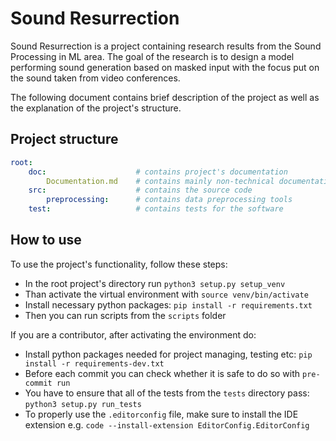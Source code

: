 # Sound Resurrection

Sound Resurrection is a project containing research results from the Sound Processing in ML area. The goal of the research is to design a model performing sound generation based on masked input with the focus put on the sound taken from video conferences.

The following document contains brief description of the project as well as the explanation of the project's structure.

## Project structure

```yaml
root:
    doc:                    # contains project's documentation
        Documentation.md    # contains mainly non-technical documentation of the projecte
    src:                    # contains the source code
        preprocessing:      # contains data preprocessing tools
    test:                   # contains tests for the software
```

## How to use

To use the project's functionality, follow these steps:

- In the root project's directory run `python3 setup.py setup_venv`
- Than activate the virtual environment with `source venv/bin/activate`
- Install necessary python packages: `pip install -r requirements.txt`
- Then you can run scripts from the `scripts` folder

If you are a contributor, after activating the environment do:

- Install python packages needed for project managing, testing etc: `pip install -r requirements-dev.txt`
- Before each commit you can check whether it is safe to do so with `pre-commit run`
- You have to ensure that all of the tests from the `tests` directory pass: `python3 setup.py run_tests`
- To properly use the `.editorconfig` file, make sure to install the IDE extension e.g. `code --install-extension EditorConfig.EditorConfig`
